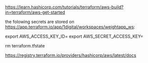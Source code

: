 https://learn.hashicorp.com/tutorials/terraform/aws-build?in=terraform/aws-get-started

the folowing secrets are stored on https://app.terraform.io/app/1digital/workspaces/weightapp_ws:

export AWS_ACCESS_KEY_ID=
export AWS_SECRET_ACCESS_KEY=

rm terraform.tfstate

https://registry.terraform.io/providers/hashicorp/aws/latest/docs
